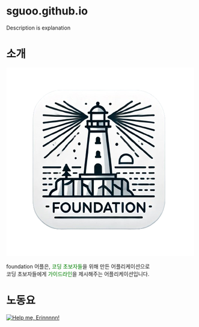 # sguoo.github.io

Description is explanation

# 소개

![foundation\img\foundation logo.png](/foundation/img/foundation%20logo.png)

foundation 어플은, <span style="color:green">코딩 초보자들</span>을 위해 만든 어플리케이션으로<br> 코딩 초보자들에게 <span style="color:green">가이드라인</span>을 제시해주는 어플리케이션입니다.

# 노동요

[![Help me, Erinnnnn!](https://img.youtube.com/vi/X8z23t428kU/0.jpg)](https://youtu.be/X8z23t428kU)
